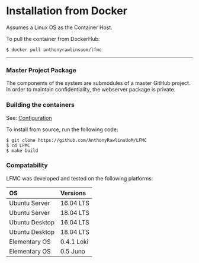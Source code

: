 # Installation from Docker

Assumes a Linux OS as the Container Host. 

To pull the container from DockerHub:
 
    $ docker pull anthonyrawlinsuom/lfmc

---

	
### Master Project Package
The components of the system are submodules of a master GitHub project. In order to maintain confidentiality, the webserver package is private.

### Building the containers
See: [Configuration](config.md)

To install from source, run the following code:

	$ git clone https://github.com/AnthonyRawlinsUoM/LFMC
	$ cd LFMC
    $ make build


### Compatability
LFMC was developed and tested on the following platforms:

| OS             | Versions   |
| :------------- | :--------- |
| Ubuntu Server  | 16.04 LTS  |
| Ubuntu Server  | 18.04 LTS  |
| Ubuntu Desktop | 16.04 LTS  |
| Ubuntu Desktop | 18.04 LTS  |
| Elementary OS  | 0.4.1 Loki |
| Elementary OS  | 0.5 Juno   |